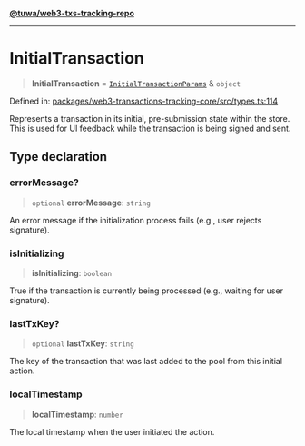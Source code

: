 [**@tuwa/web3-txs-tracking-repo**](../../../README.md)

***

# InitialTransaction

> **InitialTransaction** = [`InitialTransactionParams`](InitialTransactionParams.md) & `object`

Defined in: [packages/web3-transactions-tracking-core/src/types.ts:114](https://github.com/TuwaIO/web3-transactions-tracking/blob/d30dc6a3e80476f3e836f0385d8c40646abfed41/packages/web3-transactions-tracking-core/src/types.ts#L114)

Represents a transaction in its initial, pre-submission state within the store.
This is used for UI feedback while the transaction is being signed and sent.

## Type declaration

### errorMessage?

> `optional` **errorMessage**: `string`

An error message if the initialization process fails (e.g., user rejects signature).

### isInitializing

> **isInitializing**: `boolean`

True if the transaction is currently being processed (e.g., waiting for user signature).

### lastTxKey?

> `optional` **lastTxKey**: `string`

The key of the transaction that was last added to the pool from this initial action.

### localTimestamp

> **localTimestamp**: `number`

The local timestamp when the user initiated the action.
